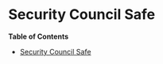 # Security Council Safe

<!-- START doctoc generated TOC please keep comment here to allow auto update -->
<!-- DON'T EDIT THIS SECTION, INSTEAD RE-RUN doctoc TO UPDATE -->
**Table of Contents**

- [Security Council Safe](#security-council-safe)

<!-- END doctoc generated TOC please keep comment here to allow auto update -->

